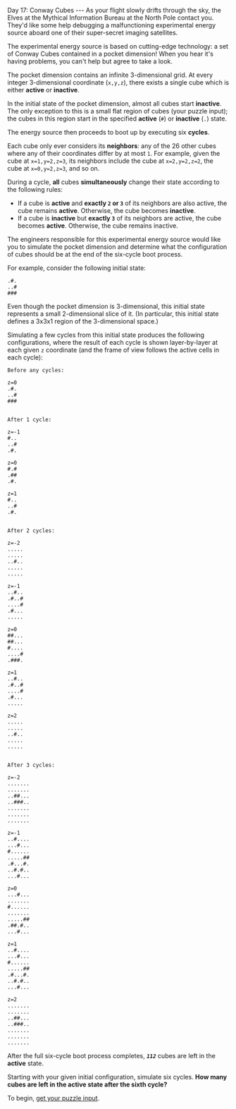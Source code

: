 Day 17: Conway Cubes ---
As your flight slowly drifts through the sky,
the Elves at the Mythical Information Bureau at the North Pole contact you.
They'd like some help debugging a malfunctioning experimental energy source
aboard one of their super-secret imaging satellites.

The experimental energy source is based on cutting-edge technology:
a set of Conway Cubes contained in a pocket dimension!
When you hear it's having problems, you can't help but agree to take a look.

The pocket dimension contains an infinite 3-dimensional grid.
At every integer 3-dimensional coordinate (`x,y,z`),
there exists a single cube which is either **active** or **inactive**.

In the initial state of the pocket dimension, almost all cubes start **inactive**.
The only exception to this is a small flat region of cubes (your puzzle input);
the cubes in this region start in the specified **active** (`#`) or **inactive** (`.`) state.

The energy source then proceeds to boot up by executing six **cycles**.

Each cube only ever considers its **neighbors**:
any of the 26 other cubes where any of their coordinates differ by at most `1`.
For example, given the cube at `x=1,y=2,z=3`, its neighbors include
the cube at `x=2,y=2,z=2`,
the cube at `x=0,y=2,z=3`,
and so on.

During a cycle, **all** cubes **simultaneously** change their state according to the following rules:
* If a cube is **active** and **exactly `2` or `3`** of its neighbors are also active, the cube remains **active**.
  Otherwise, the cube becomes **inactive**.
* If a cube is **inactive** but **exactly `3`** of its neighbors are active, the cube becomes **active**.
  Otherwise, the cube remains inactive.

The engineers responsible for this experimental energy source would like you to simulate the pocket dimension
and determine what the configuration of cubes should be at the end of the six-cycle boot process.

For example, consider the following initial state:
```
.#.
..#
###
```

Even though the pocket dimension is 3-dimensional, this initial state represents a small 2-dimensional slice of it.
(In particular, this initial state defines a 3x3x1 region of the 3-dimensional space.)

Simulating a few cycles from this initial state produces the following configurations,
where the result of each cycle is shown layer-by-layer at each given `z` coordinate 
(and the frame of view follows the active cells in each cycle):
```
Before any cycles:

z=0
.#.
..#
###


After 1 cycle:

z=-1
#..
..#
.#.

z=0
#.#
.##
.#.

z=1
#..
..#
.#.


After 2 cycles:

z=-2
.....
.....
..#..
.....
.....

z=-1
..#..
.#..#
....#
.#...
.....

z=0
##...
##...
#....
....#
.###.

z=1
..#..
.#..#
....#
.#...
.....

z=2
.....
.....
..#..
.....
.....


After 3 cycles:

z=-2
.......
.......
..##...
..###..
.......
.......
.......

z=-1
..#....
...#...
#......
.....##
.#...#.
..#.#..
...#...

z=0
...#...
.......
#......
.......
.....##
.##.#..
...#...

z=1
..#....
...#...
#......
.....##
.#...#.
..#.#..
...#...

z=2
.......
.......
..##...
..###..
.......
.......
.......
```

After the full six-cycle boot process completes, ***`112`*** cubes are left in the **active** state.

Starting with your given initial configuration, simulate six cycles.
**How many cubes are left in the active state after the sixth cycle?**

To begin, [get your puzzle input][1].


[1]: https://adventofcode.com/2020/day/17/input